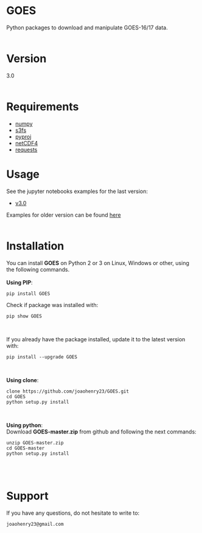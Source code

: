 # GOES
Python packages to download and manipulate GOES-16/17 data.
<br><br>

# Version
3.0
<br><br>

# Requirements
- [numpy](https://numpy.org/)
- [s3fs](https://s3fs.readthedocs.io/en/latest/install.html)
- [pyproj](https://github.com/pyproj4/pyproj)
- [netCDF4](http://unidata.github.io/netcdf4-python/)
- [requests](https://2.python-requests.org/en/master/)


# Usage
See the jupyter notebooks examples for the last version:
- [v3.0](https://github.com/joaohenry23/GOES/blob/master/examples/index.ipynb)


Examples for older version can be found [here](https://github.com/joaohenry23/GOES/blob/master/examples/)
<br><br>


# Installation
You can install **GOES** on Python 2 or 3 on Linux, Windows or other, using the following commands.
<br><br>
**Using PIP**:
```
pip install GOES

```

Check if package was installed with:

```
pip show GOES
```
<br>

If you already have the package installed, update it to the latest version with:

```
pip install --upgrade GOES
```
<br>

**Using clone**:
```
clone https://github.com/joaohenry23/GOES.git
cd GOES
python setup.py install

```
<br>

**Using python**:\
Download **GOES-master.zip** from github and following the next commands:
```
unzip GOES-master.zip
cd GOES-master
python setup.py install

```
<br><br>


# Support
If you have any questions, do not hesitate to write to:
```
joaohenry23@gmail.com

```

